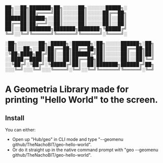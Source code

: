 ██╗░░██╗███████╗██╗░░░░░██╗░░░░░░█████╗░  
██║░░██║██╔════╝██║░░░░░██║░░░░░██╔══██╗  
███████║█████╗░░██║░░░░░██║░░░░░██║░░██║  
██╔══██║██╔══╝░░██║░░░░░██║░░░░░██║░░██║  
██║░░██║███████╗███████╗███████╗╚█████╔╝  
╚═╝░░╚═╝╚══════╝╚══════╝╚══════╝░╚════╝░  

░██╗░░░░░░░██╗░█████╗░██████╗░██╗░░░░░██████╗░██╗
░██║░░██╗░░██║██╔══██╗██╔══██╗██║░░░░░██╔══██╗██║
░╚██╗████╗██╔╝██║░░██║██████╔╝██║░░░░░██║░░██║██║
░░████╔═████║░██║░░██║██╔══██╗██║░░░░░██║░░██║╚═╝
░░╚██╔╝░╚██╔╝░╚█████╔╝██║░░██║███████╗██████╔╝██╗
░░░╚═╝░░░╚═╝░░░╚════╝░╚═╝░░╚═╝╚══════╝╚═════╝░╚═╝

# A Geometria Library made for printing "Hello World" to the screen.

## Install

You can either:
- Open up "Hub/geo" in CLI mode and type "--geomenu github/TheNachoBIT/geo-hello-world".
- Or do it straight up in the native command prompt with "geo --geomenu github/TheNachoBIT/geo-hello-world".
